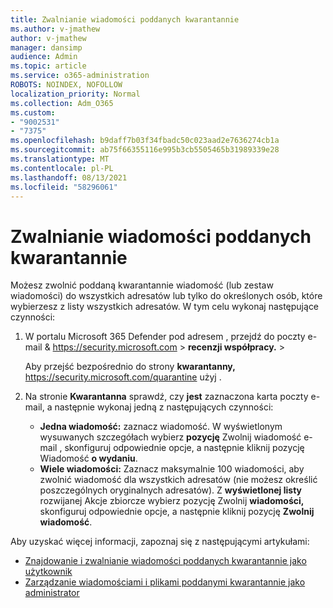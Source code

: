 ```yaml
---
title: Zwalnianie wiadomości poddanych kwarantannie
ms.author: v-jmathew
author: v-jmathew
manager: dansimp
audience: Admin
ms.topic: article
ms.service: o365-administration
ROBOTS: NOINDEX, NOFOLLOW
localization_priority: Normal
ms.collection: Adm_O365
ms.custom:
- "9002531"
- "7375"
ms.openlocfilehash: b9daff7b03f34fbadc50c023aad2e7636274cb1a
ms.sourcegitcommit: ab75f66355116e995b3cb5505465b31989339e28
ms.translationtype: MT
ms.contentlocale: pl-PL
ms.lasthandoff: 08/13/2021
ms.locfileid: "58296061"
---
```

# <a name="release-quarantined-messages"></a>Zwalnianie wiadomości poddanych kwarantannie

Możesz zwolnić poddaną kwarantannie wiadomość (lub zestaw wiadomości) do wszystkich adresatów lub tylko do określonych osób, które wybierzesz z listy wszystkich adresatów. W tym celu wykonaj następujące czynności:

1. W portalu Microsoft 365 Defender pod adresem , przejdź do poczty e-mail & <https://security.microsoft.com>  \> **recenzji współpracy.** \> 

   Aby przejść bezpośrednio do strony **kwarantanny,** <https://security.microsoft.com/quarantine> użyj .

2. Na stronie **Kwarantanna** sprawdź, czy **jest** zaznaczona karta poczty e-mail, a następnie wykonaj jedną z następujących czynności:
   - **Jedna wiadomość:** zaznacz wiadomość. W wyświetlonym wysuwanych szczegółach wybierz **pozycję** Zwolnij wiadomość e-mail , skonfiguruj odpowiednie opcje, a następnie kliknij pozycję Wiadomość **o wydaniu**.
   - **Wiele wiadomości:** Zaznacz maksymalnie 100 wiadomości, aby zwolnić wiadomość dla wszystkich adresatów (nie możesz określić poszczególnych oryginalnych adresatów). Z **wyświetlonej listy** rozwijanej Akcje zbiorcze wybierz pozycję Zwolnij **wiadomości,** skonfiguruj odpowiednie opcje, a następnie kliknij pozycję **Zwolnij wiadomość**.

Aby uzyskać więcej informacji, zapoznaj się z następującymi artykułami:

- [Znajdowanie i zwalnianie wiadomości poddanych kwarantannie jako użytkownik](https://docs.microsoft.com/microsoft-365/security/office-365-security/find-and-release-quarantined-messages-as-a-user)
- [Zarządzanie wiadomościami i plikami poddanymi kwarantannie jako administrator](https://docs.microsoft.com/microsoft-365/security/office-365-security/manage-quarantined-messages-and-files)
